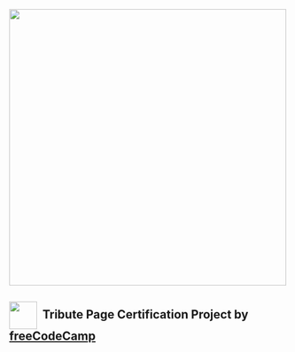 <img width = "500px" src="https://design-style-guide.freecodecamp.org/downloads/fcc_primary_large.jpg">

## <img src="https://cdn-icons-png.flaticon.com/512/1157/1157109.png" width="50" align="center" target="_blank">&nbsp;  Tribute Page Certification Project by <a href="https://www.freecodecamp.org/learn">freeCodeCamp</a>








